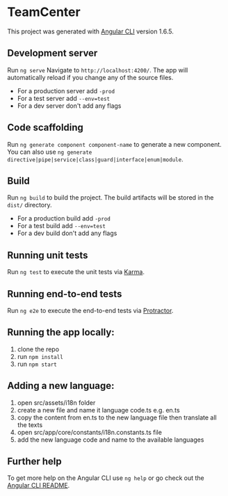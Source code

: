 # TeamCenter

This project was generated with [Angular CLI](https://github.com/angular/angular-cli) version 1.6.5.

## Development server

Run `ng serve` Navigate to `http://localhost:4200/`. The app will automatically reload if you change any of the source files.
- For a production server add `-prod`
- For a test server add `--env=test`
- For a dev server don't add any flags

## Code scaffolding

Run `ng generate component component-name` to generate a new component. You can also use `ng generate directive|pipe|service|class|guard|interface|enum|module`.

## Build

Run `ng build` to build the project. The build artifacts will be stored in the `dist/` directory.
- For a production build add `-prod`
- For a test build add  `--env=test`
- For a dev build don't add any flags

## Running unit tests

Run `ng test` to execute the unit tests via [Karma](https://karma-runner.github.io).

## Running end-to-end tests

Run `ng e2e` to execute the end-to-end tests via [Protractor](http://www.protractortest.org/).

## Running the app locally: 

1) clone the repo
2) run `npm install`
3) run `npm start`

## Adding a new language: 

1) open src/assets/i18n folder
2) create a new file and name it language code.ts e.g. en.ts
3) copy the content from en.ts to the new language file then translate all the texts
4) open src/app/core/constants/i18n.constants.ts file
5) add the new language code and name to the available languages

## Further help

To get more help on the Angular CLI use `ng help` or go check out the [Angular CLI README](https://github.com/angular/angular-cli/blob/master/README.md).
